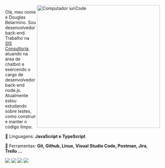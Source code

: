 <img src="https://raw.githubusercontent.com/MicaelliMedeiros/micaellimedeiros/master/image/computer-illustration.png" min-width="400px" max-width="400px" width="400px" align="right" alt="Computador iuriCode">

Olá, meu nome é Douglas Belarmino. Sou desenvolvedor back-end.<br>
Trabalho na [SIS Consultoria](https://www.linkedin.com/company/sisconsultoria), atuando na área de chatbot e exercendo o cargo de desenvolvedor back-end node.js.<br>
Atualmente estou estudando sobre testes, como construir e manter o código limpo.

<p align="left">
  🦄 Linguagens: <strong>JavaScript e TypeScript</strong>
</p>

<p align="left">
  💼 Ferramentas: <strong>Git, Github, Linux, Visual Studio Code, Postman, Jira, Trello ...</strong>
</p>

<!--
<p align="left">
  💌 Aqui vai uma mensagem para entrar em contato com você: ⤵️
</p>
-->

<p align="left">
  <a href="douglas.belarr@gmail.com" alt="Gmail">
  <img src="https://img.shields.io/badge/-Gmail-FF0000?style=flat-square&labelColor=FF0000&logo=gmail&logoColor=white&link=douglas.belarr@gmail.com" /></a>

  <a href="https://www.linkedin.com/in/douglas-belarmino" alt="Linkedin">
  <img src="https://img.shields.io/badge/-Linkedin-0e76a8?style=flat-square&logo=Linkedin&logoColor=white&link=https://www.linkedin.com/in/douglas-belarmino" /></a>

  <!--
  <a href="#" alt="WhatsApp">
  <img src="https://img.shields.io/badge/-WhatsApp-25d366?style=flat-square&labelColor=25d366&logo=whatsapp&logoColor=white&link=API-DO-SEU-WHATSAPP"/></a>
  -->

  <a href="https://www.facebook.com/dbelarminno" alt="Facebook">
  <img src="https://img.shields.io/badge/-Facebook-3b5998?style=flat-square&labelColor=3b5998&logo=facebook&logoColor=white&link=https://www.facebook.com/dbelarminno" /></a>

  <a href="https://www.instagram.com/dbelarminno" alt="Instagram">
  <img src="https://img.shields.io/badge/-Instagram-DF0174?style=flat-square&labelColor=DF0174&logo=instagram&logoColor=white&link=https://www.instagram.com/dbelarminno" /></a>
</p>

